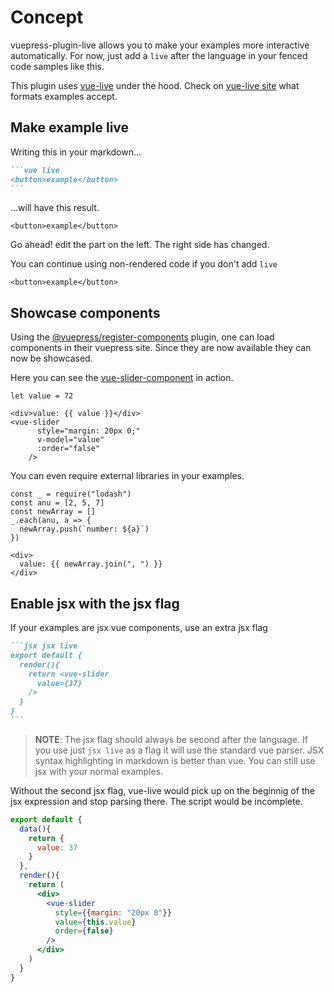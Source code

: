 # Concept

vuepress-plugin-live allows you to make your examples more interactive automatically. For now, just add a `live` after the language in your fenced code samples like this.

This plugin uses [vue-live](https://github.com/vue-styleguidist/vue-live) under the hood.
Check on [vue-live site](http://vue-live.surge.sh/) what formats examples accept.

## Make example live

Writing this in your markdown...

````md
```vue live
<button>example</button>
```
````

...will have this result.

```vue live
<button>example</button>
```

Go ahead! edit the part on the left. The right side has changed.

You can continue using non-rendered code if you don't add `live`

```vue
<button>example</button>
```

## Showcase components

Using the [@vuepress/register-components](https://www.npmjs.com/package/@vuepress/plugin-register-components) plugin, one can load components in their vuepress site. Since they are now available they can now be showcased.

Here you can see the [vue-slider-component](https://www.npmjs.com/package/vue-slider-component) in action.

```vue-hybrid live
let value = 72

<div>value: {{ value }}</div>
<vue-slider
      style="margin: 20px 0;"
      v-model="value"
      :order="false"
    />
```

You can even require external libraries in your examples.

```vue-hybrid live
const _ = require("lodash")
const anu = [2, 5, 7]
const newArray = []
_.each(anu, a => {
  newArray.push(`number: ${a}`)
})

<div>
  value: {{ newArray.join(", ") }}
</div>
```

## Enable jsx with the jsx flag

If your examples are jsx vue components, use an extra jsx flag

````md
```jsx jsx live
export default {
  render(){
    return <vue-slider
      value={37}
    />
  }
}
```
````

> **NOTE**: The jsx flag should always be second after the language. If you use just `jsx live` as a flag it will use the standard vue parser.
> JSX syntax highlighting in markdown is better than vue. You can still use jsx with your normal examples.

Without the second jsx flag, vue-live would pick up on the beginnig of the jsx expression and stop parsing there.
The script would be incomplete.

```jsx jsx live
export default {
  data(){
    return {
      value: 37
    }
  },
  render(){
    return (
      <div>
        <vue-slider
          style={{margin: "20px 0"}}
          value={this.value}
          order={false}
        />
      </div>
    )
  }
}
```
